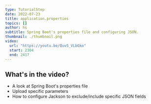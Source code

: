 ```yaml
---
type: TutorialStep
date: 2022-07-23
title: application.properties
topics: []
author: hs
subtitle: Spring Boot's properties file and configuring JSON.
thumbnail: ./thumbnail.png
video:
  url: "https://youtu.be/QuvS_VLbGko"
  start: 2304
  end: 2417
---
```


## What's in the video?

- A look at Spring Boot's properties file
- Upload specific parameters
- How to configure Jackson to exclude/include specific JSON fields
